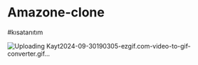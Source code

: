 # Amazone-clone
#kısatanıtım

![Uploading Kayt2024-09-30190305-ezgif.com-video-to-gif-converter.gif…]()

